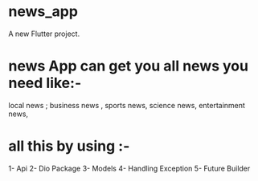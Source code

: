 # news_app

A new Flutter project.
# news App can get you all news you need like:-
 local news ;
 business news ,
 sports news,
 science news,
 entertainment news,
# all this by using :-
1- Api 
2- Dio Package 
3- Models 
4- Handling Exception
5- Future Builder

